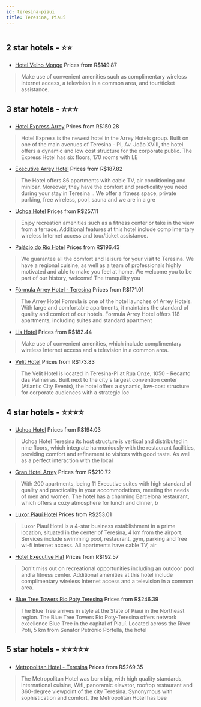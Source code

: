 ```yaml
---
id: teresina-piaui
title: Teresina, Piauí
---
```


<center><img src="http://media.omnibees.com/Images/5508/Property/158722.jpg" alt="" /></center>


##  2 star hotels - ⭐️⭐️

-    [Hotel Velho Monge](https://us.hurb.com/hotels/teresina/hotel-velho-monge-JNP-JP871273?cmp=18055) Prices from R$149.87
   > Make use of convenient amenities such as complimentary wireless Internet access, a television in a common area, and tour/ticket assistance.

##  3 star hotels - ⭐️⭐️⭐️

-    [Hotel Express Arrey](https://us.hurb.com/hotels/teresina/hotel-express-arrey-OMN-5508?cmp=18055) Prices from R$150.28
   > Hotel Express is the newest hotel in the Arrey Hotels group. Built on one of the main avenues of Teresina - PI, Av. João XVIII, the hotel offers a dynamic and low cost structure for the corporate public. The Express Hotel has six floors, 170 rooms with LE
-    [Executive Arrey Hotel](https://us.hurb.com/hotels/teresina/executive-arrey-hotel-OMN-5528?cmp=18055) Prices from R$187.82
   > The Hotel offers 86 apartments with cable TV, air conditioning and minibar. Moreover, they have the comfort and practicality you need during your stay in Teresina ..We offer a fitness space, private parking, free wireless, pool, sauna and we are in a gre
-    [Uchoa Hotel](https://us.hurb.com/hotels/teresina/uchoa-hotel-JNP-JP687286?cmp=18055) Prices from R$257.11
   > Enjoy recreation amenities such as a fitness center or take in the view from a terrace. Additional features at this hotel include complimentary wireless Internet access and tour/ticket assistance.
-    [Palácio do Rio Hotel](https://us.hurb.com/hotels/teresina/palacio-do-rio-hotel-OMN-8956?cmp=18055) Prices from R$196.43
   > We guarantee all the comfort and leisure for your visit to Teresina. We have a regional cuisine, as well as a team of professionals highly motivated and able to make you feel at home. We welcome you to be part of our history, welcome!The tranquility you 
-    [Fórmula Arrey Hotel - Teresina](https://us.hurb.com/hotels/teresina/formula-arrey-hotel-teresina-OMN-5527?cmp=18055) Prices from R$171.01
   > The Arrey Hotel Formula is one of the hotel launches of Arrey Hotels. With large and comfortable apartments, it maintains the standard of quality and comfort of our hotels.Formula Arrey Hotel offers 118 apartments, including suites and standard apartment
-    [Lis Hotel](https://us.hurb.com/hotels/teresina/lis-hotel-JNP-JP01259L?cmp=18055) Prices from R$182.44
   > Make use of convenient amenities, which include complimentary wireless Internet access and a television in a common area.
-    [Velit Hotel](https://us.hurb.com/hotels/teresina/velit-hotel-OMN-8004?cmp=18055) Prices from R$173.83
   > The Velit Hotel is located in Teresina-PI at Rua Onze, 1050 - Recanto das Palmeiras. Built next to the city&#39;s largest convention center (Atlantic City Events), the hotel offers a dynamic, low-cost structure for corporate audiences with a strategic loc

##  4 star hotels - ⭐️⭐️⭐️⭐️

-    [Uchoa Hotel](https://us.hurb.com/hotels/teresina/uchoa-hotel-OMN-5654?cmp=18055) Prices from R$194.03
   > Uchoa Hotel Teresina its host structure is vertical and distributed in nine floors, which integrate harmoniously with the restaurant facilities, providing comfort and refinement to visitors with good taste. As well as a perfect interaction with the local 
-    [Gran Hotel Arrey](https://us.hurb.com/hotels/teresina/gran-hotel-arrey-OMN-5976?cmp=18055) Prices from R$210.72
   > With 200 apartments, being 11 Executive suites with high standard of quality and practicality in your accommodations, meeting the needs of men and women.The hotel has a charming Barcelona restaurant, which offers a cozy atmosphere for lunch and dinner, b
-    [Luxor Piauí Hotel](https://us.hurb.com/hotels/teresina/luxor-piaui-hotel-OMN-5472?cmp=18055) Prices from R$253.01
   > Luxor Piauí Hotel is a 4-star business establishment in a prime location, situated in the center of Teresina, 4 km from the airport.Services include swimming pool, restaurant, gym, parking and free wi-fi internet access.All apartments have cable TV, air
-    [Hotel Executive Flat](https://us.hurb.com/hotels/teresina/hotel-executive-flat-JNP-JP206884?cmp=18055) Prices from R$192.57
   > Don't miss out on recreational opportunities including an outdoor pool and a fitness center. Additional amenities at this hotel include complimentary wireless Internet access and a television in a common area.
-    [Blue Tree Towers Rio Poty Teresina](https://us.hurb.com/hotels/teresina/blue-tree-towers-rio-poty-teresina-OMN-1066?cmp=18055) Prices from R$246.39
   > The Blue Tree arrives in style at the State of Piauí in the Northeast region. The Blue Tree Towers Rio Poty-Teresina offers network excellence Blue Tree in the capital of Piauí. Located across the River Poti, 5 km from Senator Petrônio Portella, the hotel

##  5 star hotels - ⭐️⭐️⭐️⭐️⭐️

-    [Metropolitan Hotel - Teresina](https://us.hurb.com/hotels/teresina/metropolitan-hotel-teresina-OMN-5560?cmp=18055) Prices from R$269.35
   > The Metropolitan Hotel was born big, with high quality standards, international cuisine, Wifi, panoramic elevator, rooftop restaurant and 360-degree viewpoint of the city Teresina. Synonymous with sophistication and comfort, the Metropolitan Hotel has bee
